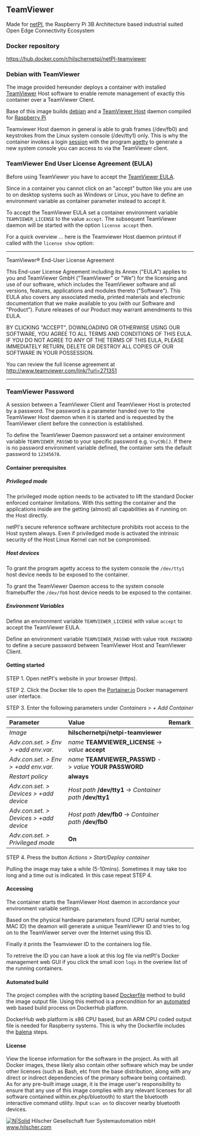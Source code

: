 ## TeamViewer

Made for [netPI](https://www.netiot.com/netpi/), the Raspberry Pi 3B Architecture based industrial suited Open Edge Connectivity Ecosystem

### Docker repository

https://hub.docker.com/r/hilschernetpi/netPI-teamviewer

### Debian with TeamViewer

The image provided hereunder deploys a container with installed [TeamViewer](https://www.teamviewer.com/en/) Host software to enable remote management of exactly this container over a TeamViewer Client.

Base of this image builds [debian](https://www.balena.io/docs/reference/base-images/base-images/) and a [TeamViewer Host](https://www.teamviewer.com/en/download/linux/) daemon compiled for [Raspberry Pi](https://download.teamviewer.com/download/linux/teamviewer-host_armhf.deb)

Teamviewer Host daemon in general is able to grab frames (/dev/fb0) and keystrokes from the Linux system console (/dev/tty1) only. This is why the container invokes a login [session](https://linux.die.net/man/2/setsid) with the program [agetty](http://man7.org/linux/man-pages/man8/agetty.8.html) to generate a new system console you can access to via the TeamViewer client.

### TeamViewer End User License Agreement (EULA)

Before using TeamViewer you have to accept the [TeamViewer EULA](https://www.teamviewer.com/en/eula/).

Since in a container you cannot click on an "accept" button like you are use to on desktop systems such as Windows or Linux, you have to define an environment variable as container parameter instead to accept it.

To accept the TeamViewer EULA set a container environment variable `TEAMVIEWER_LICENSE` to the value `accept`. The subsequent TeamViewer daemon will be started with the option `license accept` then.

For a quick overview ... here is the Teamviewer Host daemon printout if called with the `license show` option:

-----------------------------------------------------------------------------------------------------------------------------
TeamViewer® End-User License Agreement

This End-user License Agreement including its Annex ("EULA") applies to you and TeamViewer GmbH ("TeamViewer" or "We") for the licensing and use of our software, which includes the TeamViewer software and all versions, features, applications and modules thereto ("Software").
This EULA also covers any associated media, printed materials and electronic documentation that we make available to you (with our Software and "Product"). Future releases of our Product may warrant amendments to this EULA.

BY CLICKING "ACCEPT", DOWNLOADING OR OTHERWISE USING OUR SOFTWARE, YOU AGREE TO ALL TERMS AND CONDITIONS OF THIS EULA. IF YOU DO NOT AGREE TO ANY OF THE TERMS OF THIS EULA, PLEASE IMMEDIATELY RETURN, DELETE OR DESTROY ALL COPIES OF OUR SOFTWARE IN YOUR POSSESSION.

You can review the full license agreement at http://www.teamviewer.com/link/?url=271351

-----------------------------------------------------------------------------------------------------------------------------

### TeamViewer Password

A session between a TeamViewer Client and TeamViewer Host is protected by a password. The password is a parameter handed over to the TeamViewer Host daemon when it is started and is requested by the TeamViewer client before the connection is established.

To define the TeamViewer Daemon password set a ontainer environment variable `TEAMVIEWER_PASSWD` to your specific password e.g. `V>yC9b[J`. If there is no password environment variable defined, the container sets the default password to `12345678`.

#### Container prerequisites

##### Privileged mode

The privileged mode option needs to be activated to lift the standard Docker enforced container limitations. With this setting the container and the applications inside are the getting (almost) all capabilities as if running on the Host directly. 

netPI's secure reference software architecture prohibits root access to the Host system always. Even if priviledged mode is activated the intrinsic security of the Host Linux Kernel can not be compromised.

##### Host devices

To grant the program agetty access to the system console the `/dev/tty1` host device needs to be exposed to the container.

To grant the TeamViewer Daemon access to the system console framebuffer the `/dev/fb0` host device needs to be exposed to the container.

##### Environment Variables

Define an environment variable `TEAMVIEWER_LICENSE` with value `accept` to accept the TeamViewer EULA.

Define an environment variable `TEAMVIEWER_PASSWD` with value `YOUR PASSWORD` to define a secure password between TeamViewer Host and TeamViewer Client.

#### Getting started

STEP 1. Open netPI's website in your browser (https).

STEP 2. Click the Docker tile to open the [Portainer.io](http://portainer.io/) Docker management user interface.

STEP 3. Enter the following parameters under *Containers > + Add Container*

Parameter | Value | Remark
:---------|:------ |:------
*Image* | **hilschernetpi/netpi-teamviewer**
*Adv.con.set. > Env > +add env.var.* | *name* **TEAMVIEWER_LICENSE** -> *value* **accept** |
*Adv.con.set. > Env > +add env.var.* | *name* **TEAMVIEWER_PASSWD** -> *value* **YOUR PASSWORD** |
*Restart policy* | **always**
*Adv.con.set. > Devices > +add device* | *Host path* **/dev/tty1** -> *Container path* **/dev/tty1** |
*Adv.con.set. > Devices > +add device* | *Host path* **/dev/fb0** -> *Container path* **/dev/fb0** | 
*Adv.con.set. > Privileged mode* | **On** |

STEP 4. Press the button *Actions > Start/Deploy container*

Pulling the image may take a while (5-10mins). Sometimes it may take too long and a time out is indicated. In this case repeat STEP 4.

#### Accessing

The container starts the TeamViewer Host daemon in accordance your environment variable settings. 

Based on the physical hardware parameters found (CPU serial number, MAC ID) the deamon will generate a unique TeamViewer ID and tries to log on to the TeamViewer server over the Internet using this ID.

Finally it prints the Teamviewer ID to the containers log file. 

To retreive the ID you can have a look at this log file via netPI's Docker management web GUI if you click the small icon `logs` in the overiew list of the running containers.

#### Automated build

The project complies with the scripting based [Dockerfile](https://docs.docker.com/engine/reference/builder/) method to build the image output file. Using this method is a precondition for an [automated](https://docs.docker.com/docker-hub/builds/) web based build process on DockerHub platform.

DockerHub web platform is x86 CPU based, but an ARM CPU coded output file is needed for Raspberry systems. This is why the Dockerfile includes the [balena](https://balena.io/blog/building-arm-containers-on-any-x86-machine-even-dockerhub/) steps.

#### License

View the license information for the software in the project. As with all Docker images, these likely also contain other software which may be under other licenses (such as Bash, etc from the base distribution, along with any direct or indirect dependencies of the primary software being contained).
As for any pre-built image usage, it is the image user's responsibility to ensure that any use of this image complies with any relevant licenses for all software contained within.ex.php/bluetooth) to start the bluetooth interactive command utility. Input `scan on` to discover nearby bluetooth devices.

[![N|Solid](http://www.hilscher.com/fileadmin/templates/doctima_2013/resources/Images/logo_hilscher.png)](http://www.hilscher.com)  Hilscher Gesellschaft fuer Systemautomation mbH  www.hilscher.com

